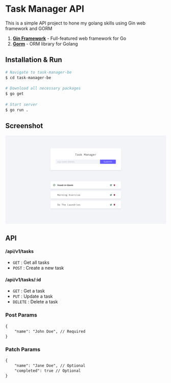# Task Manager API

This is a simple API project to hone my golang skills using Gin web framework and GORM

1. [**Gin Framework**](https://gin-gonic.com/) - Full-featured web framework for Go
2. [**Gorm**](https://gorm.io/index.html) - ORM library for Golang

## Installation & Run

```bash
# Navigate to task-manager-be
$ cd task-manager-be

# Download all necessary packages
$ go get

# Start server
$ go run .
```

## Screenshot

![](task-manager.png)

## API

#### /api/v1/tasks

- `GET` : Get all tasks
- `POST` : Create a new task

#### /api/v1/tasks/:id

- `GET` : Get a task
- `PUT` : Update a task
- `DELETE` : Delete a task

### Post Params

```
{
	"name": "John Doe", // Required
}
```

### Patch Params

```
{
    "name": "Jane Doe", // Optional
    "completed": true // Optional
}
```
